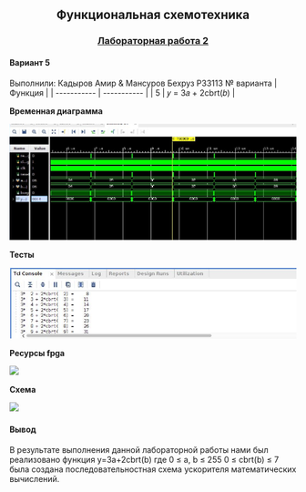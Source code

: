 <h2 align=center>Функциональная схемотехника</a> </h2>

<h3 align=center> <a href="Lab2">Лабораторная работа 2</a> </h3>

#### Вариант 5
Выполнили: Кадыров Амир & Мансуров Бехруз P33113
 № варианта  | Функция |
| ----------- | ----------- |
| 5      | 𝑦 = 3𝑎 + 2cbrt(𝑏) | 

**Временная диаграмма**

![](https://github.com/AmirjonQodirov/Circuit_design/blob/main/Lab2/img/1.PNG)

**Тесты**

![](https://github.com/AmirjonQodirov/Circuit_design/blob/main/Lab2/img/4.PNG)

**Ресурсы fpga**

![](https://github.com/MansurovB-source/Circuit_design/blob/main/Lab2/img/2.PNG)

**Схема**

![](https://github.com/MansurovB-source/Circuit_design/blob/main/Lab2/img/4.PNG)


#### Вывод
В результате выполнения данной лабораторной работы нами был реализовано функция y=3a+2cbrt(b) где
0 ≤ a, b ≤ 255
0 ≤ cbrt(b) ≤ 7
была создана последовательностная схема ускорителя математических вычислений.
